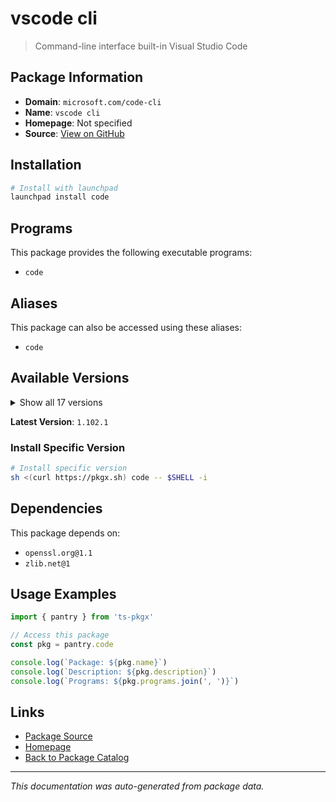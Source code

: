 # vscode cli

> Command-line interface built-in Visual Studio Code

## Package Information

- **Domain**: `microsoft.com/code-cli`
- **Name**: `vscode cli`
- **Homepage**: Not specified
- **Source**: [View on GitHub](https://github.com/pkgxdev/pantry/tree/main/projects/microsoft.com/code-cli/package.yml)

## Installation

```bash
# Install with launchpad
launchpad install code
```

## Programs

This package provides the following executable programs:

- `code`

## Aliases

This package can also be accessed using these aliases:

- `code`

## Available Versions

<details>
<summary>Show all 17 versions</summary>

- `1.102.1`, `1.102.0`, `1.101.2`, `1.101.1`, `1.101.0`
- `1.100.3`, `1.100.2`, `1.100.1`, `1.100.0`, `1.99.3`
- `1.99.2`, `1.99.1`, `1.99.0`, `1.98.2`, `1.98.1`
- `1.98.0`, `1.97.2`

</details>

**Latest Version**: `1.102.1`

### Install Specific Version

```bash
# Install specific version
sh <(curl https://pkgx.sh) code -- $SHELL -i
```

## Dependencies

This package depends on:

- `openssl.org@1.1`
- `zlib.net@1`

## Usage Examples

```typescript
import { pantry } from 'ts-pkgx'

// Access this package
const pkg = pantry.code

console.log(`Package: ${pkg.name}`)
console.log(`Description: ${pkg.description}`)
console.log(`Programs: ${pkg.programs.join(', ')}`)
```

## Links

- [Package Source](https://github.com/pkgxdev/pantry/tree/main/projects/microsoft.com/code-cli/package.yml)
- [Homepage](#)
- [Back to Package Catalog](../../../package-catalog.md)

---

*This documentation was auto-generated from package data.*
